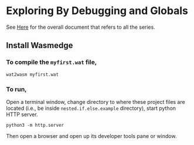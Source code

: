 # Exploring By Debugging and Globals

See [Here](https://github.com/elicorrales/learning-rust-n-wasm-tutorials/blob/main/README.md) for the overall document that refers to all the series.  
## Install Wasmedge  
### To compile the ```myfirst.wat``` file,  
```
wat2wasm myfirst.wat
```
  
### To run,  
Open a terminal window, change directory to where these project files are located (i.e., be inside ```nested.if.else.example``` directory), start python HTTP server.
```
python3 -m http.server
```
  
Then open a browser and open up its developer tools pane or window.

